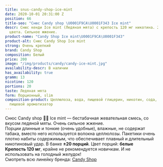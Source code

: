 ```yaml
---
title: snus-candy-shop-ice-mint
date: 2020-10-01 20:31:00 Z
position: 66
title-seo: "Снюс Candy shop \U0001F9CA\U0001F343 Ice mint"
descr: Снюс кенди Ice mint (Ледяная мята) с крепость 120 мг никотина. 20 порций белого
  цвета. Сильное жжение.
product-name: "Candy Shop Ice mint\U0001F9CA\U0001F343"
product-alt: Снюс Candy Shop Ice mint
strong: Очень крепкий
brand: Candy Shop
composition: Белый
price: 200
image: "/img/products/candy/candy-ice-mint.jpg"
availability-descr: В наличии
has_availability: true
gramm: 13
nicotine: 120
portions: 20
taste: Ледяная мята
form: Порционный, slim
composition-product: Целлюлоза, вода, пищевой глицерин, никотин, сода, карбонат натрия,
  пищевой ароматизатор
---
```


Снюс Candy shop 🧊🍃 Ice mint — бестабачная жевательная смесь, со вкусом ледяной мяты. Очень сильное жжение.<br>
Порции длинные и тонкие (очень удобные),  влажные, не содержат табака, вместо него используется волокна целлюлозы. Пакетики очень плотно набиты содержимым, что обеспечивает плавный и длительный никотиновый удар. В банке **±20 порций**. Цвет порций: **белые**<br>
**Крепость 120 мг**, крайне не рекомендуется новичкам. И не использовать на голодный желудок!<br>
Смотреть всю линейку бренда: <a href="/candy-shop-snus">Candy Shop</a>